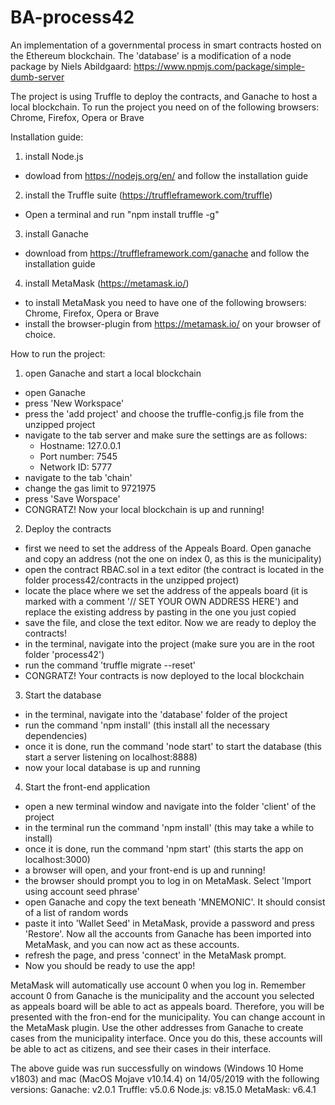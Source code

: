 # BA-process42

An implementation of a governmental process in smart contracts hosted on the Ethereum blockchain.
The 'database' is a modification of a node package by Niels Abildgaard: https://www.npmjs.com/package/simple-dumb-server

The project is using Truffle to deploy the contracts, and Ganache to host a local blockchain.
To run the project you need on of the following browsers: Chrome, Firefox, Opera or Brave

Installation guide:

1. install Node.js

- dowload from https://nodejs.org/en/ and follow the installation guide

2. install the Truffle suite (https://truffleframework.com/truffle)

- Open a terminal and run "npm install truffle -g"

3. install Ganache

- download from https://truffleframework.com/ganache and follow the installation guide

4. install MetaMask (https://metamask.io/)

- to install MetaMask you need to have one of the following browsers: Chrome, Firefox, Opera or Brave
- install the browser-plugin from https://metamask.io/ on your browser of choice.



How to run the project:

1. open Ganache and start a local blockchain

- open Ganache
- press 'New Workspace'
- press the 'add project' and choose the truffle-config.js file from the unzipped project
- navigate to the tab server and make sure the settings are as follows:
  - Hostname: 127.0.0.1
  - Port number: 7545
  - Network ID: 5777
- navigate to the tab 'chain'
- change the gas limit to 9721975
- press 'Save Worspace'
- CONGRATZ! Now your local blockchain is up and running!

2. Deploy the contracts

- first we need to set the address of the Appeals Board. Open ganache and copy an address (not the one on index 0, as this is the municipality)
- open the contract RBAC.sol in a text editor (the contract is located in the folder process42/contracts in the unzipped project)
- locate the place where we set the address of the appeals board (it is marked with a comment '// SET YOUR OWN ADDRESS HERE') and replace the existing address by pasting in the one you just copied
- save the file, and close the text editor. Now we are ready to deploy the contracts!
- in the terminal, navigate into the project (make sure you are in the root folder 'process42')
- run the command 'truffle migrate --reset'
- CONGRATZ! Your contracts is now deployed to the local blockchain

3. Start the database

- in the terminal, navigate into the 'database' folder of the project
- run the command 'npm install' (this install all the necessary dependencies)
- once it is done, run the command 'node start' to start the database (this start a server listening on localhost:8888)
- now your local database is up and running

4. Start the front-end application

- open a new terminal window and navigate into the folder 'client' of the project
- in the terminal run the command 'npm install' (this may take a while to install)
- once it is done, run the command 'npm start' (this starts the app on localhost:3000)
- a browser will open, and your front-end is up and running!
- the browser should prompt you to log in on MetaMask. Select 'Import using account seed phrase'
- open Ganache and copy the text beneath 'MNEMONIC'. It should consist of a list of random words
- paste it into 'Wallet Seed' in MetaMask, provide a password and press 'Restore'. Now all the accounts from Ganache has been imported into MetaMask, and you can now act as these accounts.
- refresh the page, and press 'connect' in the MetaMask prompt.
- Now you should be ready to use the app!

MetaMask will automatically use account 0 when you log in. Remember account 0 from Ganache is the municipality and the account you selected as appeals board will be able to act as appeals board. Therefore, you will be presented with the fron-end for the municipality. You can change account in the MetaMask plugin. Use the other addresses from Ganache to create cases from the municipality interface. Once you do this, these accounts will be able to act as citizens, and see their cases in their interface.


The above guide was run successfully on windows (Windows 10 Home v1803) and mac (MacOS Mojave v10.14.4) on 14/05/2019 with the following versions:
  Ganache: v2.0.1
  Truffle: v5.0.6
  Node.js: v8.15.0
  MetaMask: v6.4.1
